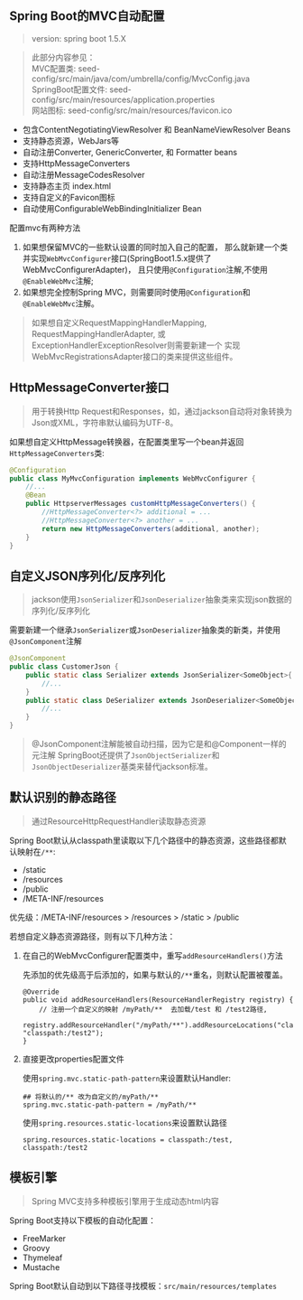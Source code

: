 ## Spring Boot的MVC自动配置
> version: spring boot 1.5.X


> 此部分内容参见：  
> MVC配置类: seed-config/src/main/java/com/umbrella/config/MvcConfig.java  
> SpringBoot配置文件: seed-config/src/main/resources/application.properties  
> 网站图标: seed-config/src/main/resources/favicon.ico

- 包含ContentNegotiatingViewResolver 和 BeanNameViewResolver Beans
- 支持静态资源，WebJars等
- 自动注册Converter, GenericConverter, 和 Formatter beans
- 支持HttpMessageConverters
- 自动注册MessageCodesResolver
- 支持静态主页 index.html
- 支持自定义的Favicon图标
- 自动使用ConfigurableWebBindingInitializer Bean

配置mvc有两种方法
1. 如果想保留MVC的一些默认设置的同时加入自己的配置，
那么就新建一个类并实现`WebMvcConfigurer`接口(SpringBoot1.5.x提供了WebMvcConfigurerAdapter)，
且只使用`@Configuration`注解,不使用`@EnableWebMvc`注解;
2. 如果想完全控制Spring MVC，则需要同时使用`@Configuration`和`@EnableWebMvc`注解。

> 如果想自定义RequestMappingHandlerMapping, 
> RequestMappingHandlerAdapter, 或 ExceptionHandlerExceptionResolver则需要新建一个
> 实现WebMvcRegistrationsAdapter接口的类来提供这些组件。

## HttpMessageConverter接口
> 用于转换Http Request和Responses，如，通过jackson自动将对象转换为Json或XML，字符串默认编码为UTF-8。

如果想自定义HttpMessage转换器，在配置类里写一个bean并返回`HttpMessageConverters`类:
```java
@Configuration
public class MyMvcConfiguration implements WebMvcConfigurer {
    //...
    @Bean
    public HttpserverMessages customHttpMessageConverters() {
        //HttpMessageConverter<?> additional = ...
        //HttpMessageConverter<?> another = ...
        return new HttpMessageConverters(additional, another);
    }
}
```

## 自定义JSON序列化/反序列化
> jackson使用`JsonSerializer`和`JsonDeserializer`抽象类来实现json数据的序列化/反序列化

需要新建一个继承`JsonSerializer`或`JsonDeserializer`抽象类的新类，并使用`@JsonComponent`注解
```java
@JsonComponent
public class CustomerJson {
    public static class Serializer extends JsonSerializer<SomeObject>{
        //...
    }
    public static class DeSerializer extends JsonDeserializer<SomeObject>{
        //...
    }
}
```
> @JsonComponent注解能被自动扫描，因为它是和@Component一样的元注解
SpringBoot还提供了`JsonObjectSerializer`和`JsonObjectDeserializer`基类来替代jackson标准。

## 默认识别的静态路径
> 通过ResourceHttpRequestHandler读取静态资源

Spring Boot默认从classpath里读取以下几个路径中的静态资源，这些路径都默认映射在`/**`:
- /static
- /resources
- /public
- /META-INF/resources

优先级：/META-INF/resources > /resources > /static > /public

若想自定义静态资源路径，则有以下几种方法：
1. 在自己的WebMvcConfigurer配置类中，重写`addResourceHandlers()`方法

    先添加的优先级高于后添加的，如果与默认的`/**`重名，则默认配置被覆盖。
    ```text
    @Override
    public void addResourceHandlers(ResourceHandlerRegistry registry) {
        // 注册一个自定义的映射 /myPath/**  去加载/test 和 /test2路径, 
        registry.addResourceHandler("/myPath/**").addResourceLocations("classpath:/test", "classpath:/test2");
    }
    ```
2. 直接更改properties配置文件

    使用`spring.mvc.static-path-pattern`来设置默认Handler:
    ```text
    ## 将默认的/** 改为自定义的/myPath/**
    spring.mvc.static-path-pattern = /myPath/**
    ```
    使用`spring.resources.static-locations`来设置默认路径
    ```text
    spring.resources.static-locations = classpath:/test, classpath:/test2
    ```
## 模板引擎
> Spring MVC支持多种模板引擎用于生成动态html内容  

Spring Boot支持以下模板的自动化配置：
- FreeMarker
- Groovy
- Thymeleaf
- Mustache  

Spring Boot默认自动到以下路径寻找模板：`src/main/resources/templates`